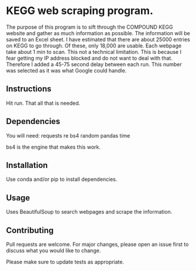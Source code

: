 # KEGG web scraping program.

The purpose of this program is to sift through the COMPOUND KEGG website and gather as much information as possible. The information
will be saved to an Excel sheet. I have estimated that there are about 25000 entries on KEGG to go through. Of these, only 18,000 are usable. 
Each webpage take about 1 min to scan. This not a technical limitation. This is because I fear getting my IP address blocked and do not want
to deal with that. Therefore I added a 45-75 second delay between each run. This number was selected as it was what Google could handle. 

## Instructions

Hit run. That all that is needed.

## Dependencies

You will need:
requests
re
bs4
random
pandas
time

bs4 is the engine that makes this work.


## Installation

Use conda and/or pip to install dependencies.

## Usage

Uses BeautifulSoup to search webpages and scrape the information.

## Contributing
Pull requests are welcome. For major changes, please open an issue first to discuss what you would like to change.

Please make sure to update tests as appropriate.
